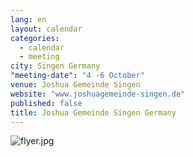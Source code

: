 ```yaml
---
lang: en
layout: calendar
categories: 
  - calendar
  - meeting
city: Singen Germany
"meeting-date": "4 -6 October"
venue: Joshua Gemeinde Singen
website: "www.joshuagemeinde-singen.de"
published: false
title: Joshua Gemeinde Singen Germany
---
```


![flyer.jpg]({{site.baseurl}}/assets/images/flyer.jpg)

